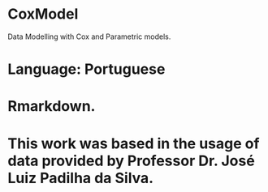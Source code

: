 # CoxModel
Data Modelling with Cox and Parametric models.

# Language: Portuguese
# Rmarkdown.

# This work was based in the usage of data provided by Professor Dr. José Luiz Padilha da Silva.
